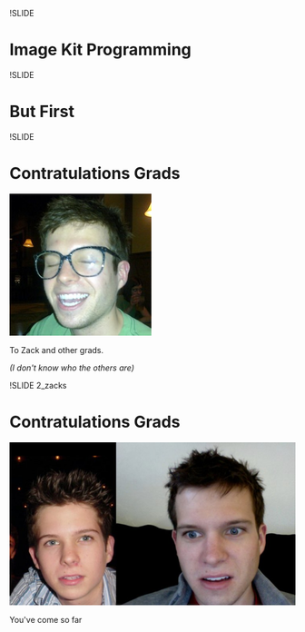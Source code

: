 !SLIDE 
# Image Kit Programming #

!SLIDE 
# But First #

!SLIDE 
# Contratulations Grads #

![zack](zack.jpeg)

To Zack and other grads.  
  
_(I don't know who the others are)_


!SLIDE 2_zacks
# Contratulations Grads #

![zack](2_zacks.jpeg)

You've come so far

